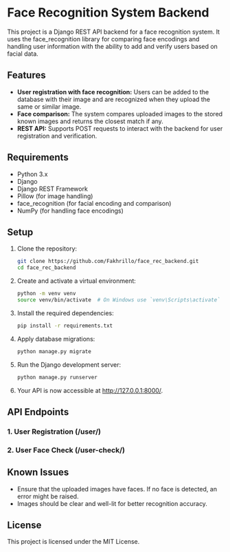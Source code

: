 # Face Recognition System Backend

This project is a Django REST API backend for a face recognition system. It uses the face_recognition library for comparing face encodings and handling user information with the ability to add and verify users based on facial data.


## Features

 - **User registration with face recognition:** Users can be added to the database with their image and are recognized when they upload the same or similar image.
 - **Face comparison:** The system compares uploaded images to the stored known images and returns the closest match if any.
 - **REST API:** Supports POST requests to interact with the backend for user registration and verification.


## Requirements
 - Python 3.x
 - Django
 - Django REST Framework
 - Pillow (for image handling)
 - face_recognition (for facial encoding and comparison)
 - NumPy (for handling face encodings)


## Setup

1. Clone the repository:
    ```sh
    git clone https://github.com/Fakhrillo/face_rec_backend.git
    cd face_rec_backend
    ```

2. Create and activate a virtual environment:
    ```sh
    python -m venv venv
    source venv/bin/activate  # On Windows use `venv\Scripts\activate`

3. Install the required dependencies:
    ```sh
    pip install -r requirements.txt
    ```

4. Apply database migrations:
    ```sh
    python manage.py migrate
    ```

5. Run the Django development server:
    ```sh
    python manage.py runserver
    ```

6. Your API is now accessible at http://127.0.0.1:8000/.


## API Endpoints

### 1. User Registration (/user/)
### 2. User Face Check (/user-check/)


## Known Issues
 - Ensure that the uploaded images have faces. If no face is detected, an error might be raised.
 - Images should be clear and well-lit for better recognition accuracy.


## License
This project is licensed under the MIT License.